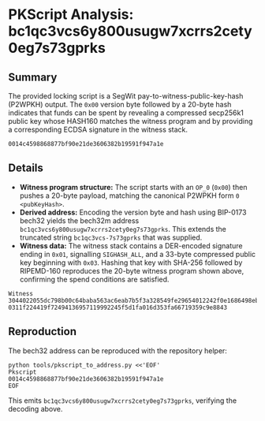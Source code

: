 # PKScript Analysis: bc1qc3vcs6y800usugw7xcrrs2cety0eg7s73gprks

## Summary
The provided locking script is a SegWit pay-to-witness-public-key-hash (P2WPKH) output. The `0x00` version byte followed by a 20-byte hash indicates that funds can be spent by revealing a compressed secp256k1 public key whose HASH160 matches the witness program and by providing a corresponding ECDSA signature in the witness stack.

```
0014c4598868877bf90e21de3606382b19591f947a1e
```

## Details
- **Witness program structure:** The script starts with an `OP_0` (`0x00`) then pushes a 20-byte payload, matching the canonical P2WPKH form `0 <pubKeyHash>`.
- **Derived address:** Encoding the version byte and hash using BIP-0173 bech32 yields the bech32m address `bc1qc3vcs6y800usugw7xcrrs2cety0eg7s73gprks`. This extends the truncated string `bc1qc3vcs-7s73gprks` that was supplied.
- **Witness data:** The witness stack contains a DER-encoded signature ending in `0x01`, signalling `SIGHASH_ALL`, and a 33-byte compressed public key beginning with `0x03`. Hashing that key with SHA-256 followed by RIPEMD-160 reproduces the 20-byte witness program shown above, confirming the spend conditions are satisfied.

```
Witness
3044022055dc798b00c64baba563ac6eab7b5f3a328549fe29654012242f0e1686498eb102203d356925dd36c96c84e0f75737967242602d456fa5cff15629a9c85cc1ed814c01
0311f224419f72494136957119992245f5d1fa016d353fa66719359c9e8843
```

## Reproduction
The bech32 address can be reproduced with the repository helper:

```
python tools/pkscript_to_address.py <<'EOF'
Pkscript
0014c4598868877bf90e21de3606382b19591f947a1e
EOF
```

This emits `bc1qc3vcs6y800usugw7xcrrs2cety0eg7s73gprks`, verifying the decoding above.
